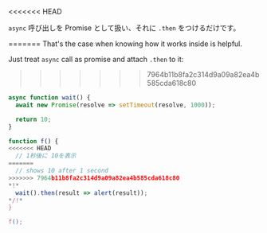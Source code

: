 
<<<<<<< HEAD

`async` 呼び出しを Promise として扱い、それに `.then` をつけるだけです。

=======
That's the case when knowing how it works inside is helpful.

Just treat `async` call as promise and attach `.then` to it:
>>>>>>> 7964b11b8fa2c314d9a09a82ea4b585cda618c80
```js run
async function wait() {
  await new Promise(resolve => setTimeout(resolve, 1000));

  return 10;
}

function f() {
<<<<<<< HEAD
  // 1秒後に 10を表示
=======
  // shows 10 after 1 second
>>>>>>> 7964b11b8fa2c314d9a09a82ea4b585cda618c80
*!*
  wait().then(result => alert(result));
*/!*
}

f();
```
